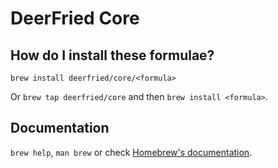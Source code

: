 # DeerFried Core

## How do I install these formulae?
`brew install deerfried/core/<formula>`

Or `brew tap deerfried/core` and then `brew install <formula>`.

## Documentation
`brew help`, `man brew` or check [Homebrew's documentation](https://docs.brew.sh).
